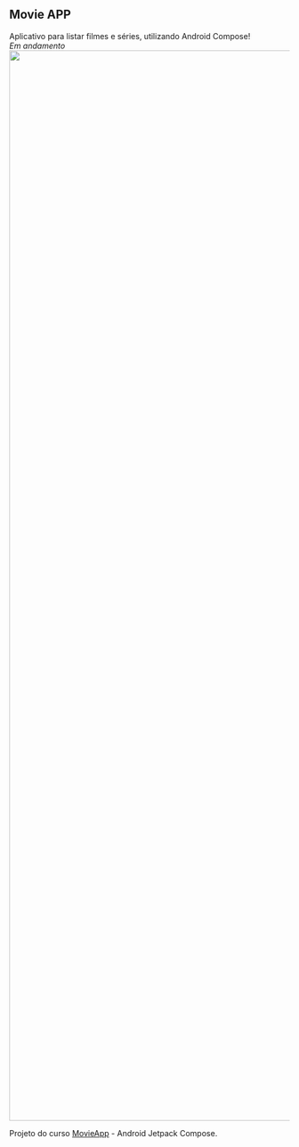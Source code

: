 ## Movie APP

Aplicativo para listar filmes e séries, utilizando Android Compose! </br>
*Em andamento*
<img src="https://github.com/gitdaniellopes/Movie-App/assets/26637908/6ad756db-2ac7-49de-ae46-cea420221dfa" width="1920">

Projeto do curso [MovieApp](https://www.udemy.com/course/movie-app/) - Android Jetpack Compose.
